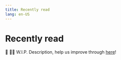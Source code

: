 ```yaml
---
title: Recently read
lang: en-US
---
```


# Recently read
:construction: :construction_worker_man: W.I.P. Description, help us improve through [here](https://github.com/tachiyomiorg/website/edit/master/src/help/guides/recently-read.md)!
